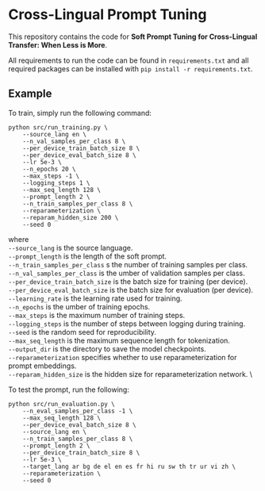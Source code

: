 # Cross-Lingual Prompt Tuning

This repository contains the code for **Soft Prompt Tuning for Cross-Lingual Transfer: When Less is More**.

All requirements to run the code can be found in `requirements.txt` and all required packages can be installed with `pip install -r requirements.txt`.

## Example
To train, simply run the following command:
```
python src/run_training.py \
    --source_lang en \
    --n_val_samples_per_class 8 \
    --per_device_train_batch_size 8 \
    --per_device_eval_batch_size 8 \
    --lr 5e-3 \
    --n_epochs 20 \
    --max_steps -1 \
    --logging_steps 1 \
    --max_seq_length 128 \
    --prompt_length 2 \
    --n_train_samples_per_class 8 \
    --reparameterization \
    --reparam_hidden_size 200 \
    --seed 0
```
where \
    `--source_lang` is the source language. \
    `--prompt_length` is the length of the soft prompt. \
    `--n_train_samples_per_class` s the number of training samples per class. \
    `--n_val_samples_per_class` is the umber of validation samples per class. \
    `--per_device_train_batch_size` is the batch size for training (per device). \
    `--per_device_eval_batch_size` is the batch size for evaluation (per device). \
    `--learning_rate` is the learning rate used for training. \
    `--n_epochs` is the umber of training epochs. \
    `--max_steps` is the maximum number of training steps. \
    `--logging_steps` is the number of steps between logging during training. \
    `--seed` is the random seed for reproducibility. \
    `--max_seq_length` is the maximum sequence length for tokenization. \
    `--output_dir` is the directory to save the model checkpoints. \
    `--reparameterization` specifies whether to use reparameterization for prompt embeddings. \
    `--reparam_hidden_size` is the hidden size for reparameterization network. \

To test the prompt, run the following:
```
python src/run_evaluation.py \
    --n_eval_samples_per_class -1 \
    --max_seq_length 128 \
    --per_device_eval_batch_size 8 \
    --source_lang en \
    --n_train_samples_per_class 8 \
    --prompt_length 2 \
    --per_device_train_batch_size 8 \
    --lr 5e-3 \
    --target_lang ar bg de el en es fr hi ru sw th tr ur vi zh \
    --reparameterization \
    --seed 0
```